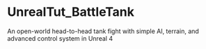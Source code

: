 # UnrealTut_BattleTank
An open-world head-to-head tank fight with simple AI, terrain, and advanced control system in Unreal 4
